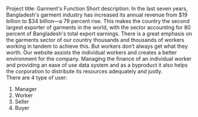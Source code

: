 Project title: Garment's Function
Short description:
In the last seven years, Bangladesh's garment industry has increased its annual revenue from $19 billion to $34 billion—a 79 percent rise. This makes the country the second largest exporter of garments in the world, with the sector accounting for 80 percent of Bangladesh's total export earnings. There is a great emphasis on the garments sector of our country thousands and thousands of workers working in tandem to achieve this. But workers don’t always get what they worth. Our website assists the individual workers and creates a better environment for the company. Managing the finance of an individual worker and providing an ease of use data system and as a byproduct it also helps the corporation to distribute its resources adequately and justly.   
There are 4 type of user: 
1.	Manager
2.	Worker
3.	Seller 
4.	Buyer
